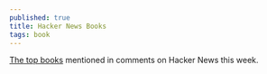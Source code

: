 ```yaml
---
published: true
title: Hacker News Books
tags: book
---
```

[The top books](https://hackernewsbooks.com/) mentioned in comments on Hacker News this week.
